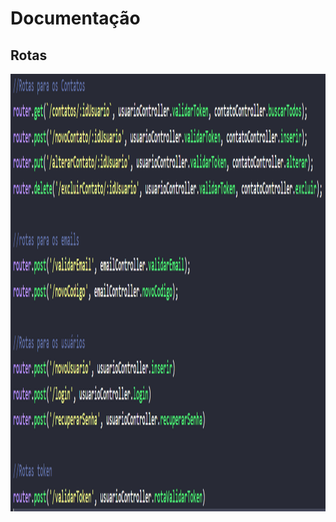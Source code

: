 <h1>Documentação</h1>

<h2>Rotas</h2>
<a href="https://github.com/Miguel1DM/listaContatos/blob/Api/src/routes.js" target="_blank">
    <img src="https://github.com/Miguel1DM/listaContatos/blob/documentacao/img/rotas.png" alt="react"  width="600" height="700">
  </a>
